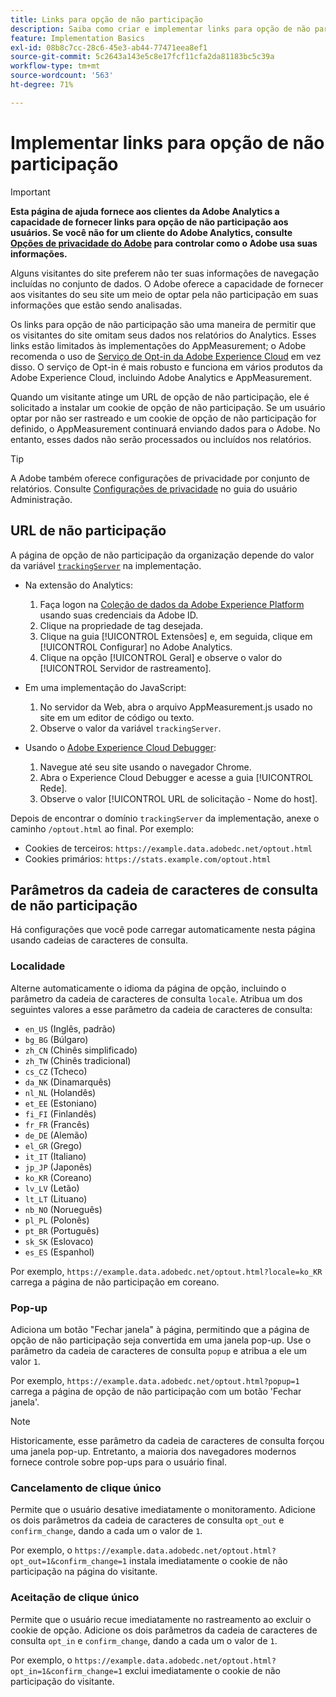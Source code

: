```yaml
---
title: Links para opção de não participação
description: Saiba como criar e implementar links para opção de não participação para visitantes do site.
feature: Implementation Basics
exl-id: 08b8c7cc-28c6-45e3-ab44-77471eea8ef1
source-git-commit: 5c2643a143e5c8e17fcf11cfa2da81183bc5c39a
workflow-type: tm+mt
source-wordcount: '563'
ht-degree: 71%

---
```


# Implementar links para opção de não participação

>[!IMPORTANT]
>
> **Esta página de ajuda fornece aos clientes da Adobe Analytics a capacidade de fornecer links para opção de não participação aos usuários. Se você não for um cliente do Adobe Analytics, consulte [Opções de privacidade do Adobe](https://www.adobe.com/br/privacy/opt-out.html) para controlar como o Adobe usa suas informações.**

Alguns visitantes do site preferem não ter suas informações de navegação incluídas no conjunto de dados. O Adobe oferece a capacidade de fornecer aos visitantes do seu site um meio de optar pela não participação em suas informações que estão sendo analisadas.

Os links para opção de não participação são uma maneira de permitir que os visitantes do site omitam seus dados nos relatórios do Analytics. Esses links estão limitados às implementações do AppMeasurement; o Adobe recomenda o uso de [Serviço de Opt-in da Adobe Experience Cloud](https://experienceleague.adobe.com/docs/id-service/using/implementation/opt-in-service/optin-overview.html?lang=pt-BR) em vez disso. O serviço de Opt-in é mais robusto e funciona em vários produtos da Adobe Experience Cloud, incluindo Adobe Analytics e AppMeasurement.

Quando um visitante atinge um URL de opção de não participação, ele é solicitado a instalar um cookie de opção de não participação. Se um usuário optar por não ser rastreado e um cookie de opção de não participação for definido, o AppMeasurement continuará enviando dados para o Adobe. No entanto, esses dados não serão processados ou incluídos nos relatórios.

>[!TIP]
>
>A Adobe também oferece configurações de privacidade por conjunto de relatórios. Consulte [Configurações de privacidade](/help/admin/admin/c-manage-report-suites/c-edit-report-suites/general/privacy-settings.md) no guia do usuário Administração.

## URL de não participação

A página de opção de não participação da organização depende do valor da variável [`trackingServer`](../vars/config-vars/trackingserver.md) na implementação.

* Na extensão do Analytics:
   1. Faça logon na [Coleção de dados da Adobe Experience Platform](https://experience.adobe.com/data-collection) usando suas credenciais da Adobe ID.
   1. Clique na propriedade de tag desejada.
   1. Clique na guia [!UICONTROL Extensões] e, em seguida, clique em [!UICONTROL Configurar] no Adobe Analytics.
   1. Clique na opção [!UICONTROL Geral] e observe o valor do [!UICONTROL Servidor de rastreamento].

* Em uma implementação do JavaScript:
   1. No servidor da Web, abra o arquivo AppMeasurement.js usado no site em um editor de código ou texto.
   1. Observe o valor da variável `trackingServer`.

* Usando o [Adobe Experience Cloud Debugger](https://experienceleague.adobe.com/docs/experience-platform/debugger/home.html):
   1. Navegue até seu site usando o navegador Chrome.
   1. Abra o Experience Cloud Debugger e acesse a guia [!UICONTROL Rede].
   1. Observe o valor [!UICONTROL URL de solicitação - Nome do host].

Depois de encontrar o domínio `trackingServer` da implementação, anexe o caminho `/optout.html` ao final. Por exemplo:

* Cookies de terceiros: `https://example.data.adobedc.net/optout.html`
* Cookies primários: `https://stats.example.com/optout.html`

## Parâmetros da cadeia de caracteres de consulta de não participação

Há configurações que você pode carregar automaticamente nesta página usando cadeias de caracteres de consulta.

### Localidade

Alterne automaticamente o idioma da página de opção, incluindo o parâmetro da cadeia de caracteres de consulta `locale`. Atribua um dos seguintes valores a esse parâmetro da cadeia de caracteres de consulta:

* `en_US` (Inglês, padrão)
* `bg_BG` (Búlgaro)
* `zh_CN` (Chinês simplificado)
* `zh_TW` (Chinês tradicional)
* `cs_CZ` (Tcheco)
* `da_NK` (Dinamarquês)
* `nl_NL` (Holandês)
* `et_EE` (Estoniano)
* `fi_FI` (Finlandês)
* `fr_FR` (Francês)
* `de_DE` (Alemão)
* `el_GR` (Grego)
* `it_IT` (Italiano)
* `jp_JP` (Japonês)
* `ko_KR` (Coreano)
* `lv_LV` (Letão)
* `lt_LT` (Lituano)
* `nb_NO` (Norueguês)
* `pl_PL` (Polonês)
* `pt_BR` (Português)
* `sk_SK` (Eslovaco)
* `es_ES` (Espanhol)

Por exemplo, `https://example.data.adobedc.net/optout.html?locale=ko_KR` carrega a página de não participação em coreano.

### Pop-up

Adiciona um botão &quot;Fechar janela&quot; à página, permitindo que a página de opção de não participação seja convertida em uma janela pop-up. Use o parâmetro da cadeia de caracteres de consulta `popup` e atribua a ele um valor `1`.

Por exemplo, `https://example.data.adobedc.net/optout.html?popup=1` carrega a página de opção de não participação com um botão &#39;Fechar janela&#39;.

>[!NOTE]
>
>Historicamente, esse parâmetro da cadeia de caracteres de consulta forçou uma janela pop-up. Entretanto, a maioria dos navegadores modernos fornece controle sobre pop-ups para o usuário final.

### Cancelamento de clique único

Permite que o usuário desative imediatamente o monitoramento. Adicione os dois parâmetros da cadeia de caracteres de consulta `opt_out` e `confirm_change`, dando a cada um o valor de `1`.

Por exemplo, o `https://example.data.adobedc.net/optout.html?opt_out=1&confirm_change=1` instala imediatamente o cookie de não participação na página do visitante.

### Aceitação de clique único

Permite que o usuário recue imediatamente no rastreamento ao excluir o cookie de opção. Adicione os dois parâmetros da cadeia de caracteres de consulta `opt_in` e `confirm_change`, dando a cada um o valor de `1`.

Por exemplo, o `https://example.data.adobedc.net/optout.html?opt_in=1&confirm_change=1` exclui imediatamente o cookie de não participação do visitante.
